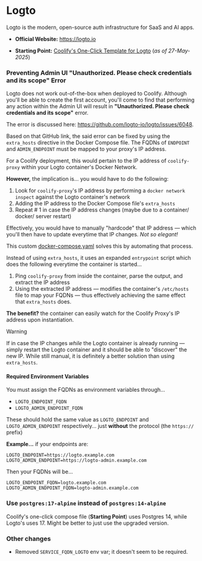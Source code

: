 # Logto

Logto is the modern, open-source auth infrastructure for SaaS and AI apps.

- **Official Website:** https://logto.io

- **Starting Point:** [Coolify's One-Click Template for Logto](https://github.com/coollabsio/coolify/blob/v4.x/templates/compose/logto.yaml) (_as of 27-May-2025_)

### Preventing Admin UI "Unauthorized. Please check credentials and its scope" Error

Logto does not work out-of-the-box when deployed to Coolify. Although you'll be able to create the first account, you'll come to find that performing any action within the Admin UI will result in **"Unauthorized. Please check credentials and its scope"** error.

The error is discussed here: https://github.com/logto-io/logto/issues/6048.

Based on that GitHub link, the said error can be fixed by using the `extra_hosts` directive in the Docker Compose file. The FQDNs of `ENDPOINT` and `ADMIN_ENDPOINT` must be mapped to your proxy's IP address.

For a Coolify deployment, this would pertain to the IP address of `coolify-proxy` within your Logto container's Docker Network.

**However,** the implication is... you would have to do the following:

1. Look for `coolify-proxy`'s IP address by performing a `docker network inspect` against the Logto container's network
2. Adding the IP address to the Docker Compose file's `extra_hosts`
3. Repeat # 1 in case the IP address changes (maybe due to a container/ docker/ server restart)

Effectively, you would have to manually "hardcode" that IP address — which you'll then have to update everytime that IP changes. _Not so elegant!_

This custom [docker-compose.yaml](./docker-compose.yaml) solves this by automating that process.

Instead of using `extra_hosts`, it uses an expanded `entrypoint` script which does the following everytime the container is started...

1. Ping `coolify-proxy` from inside the container, parse the output, and extract the IP address
2. Using the extracted IP address — modifies the container's `/etc/hosts` file to map your FQDNs — thus effectively achieving the same effect that `extra_hosts` does.

**The benefit?** the container can easily watch for the Coolify Proxy's IP address upon instantiation.

> [!WARNING]
>
> If in case the IP changes _while_ the Logto container is already running — simply restart the Logto container and it should be able to "discover" the new IP. While still manual, it is definitely a better solution than using `extra_hosts`.

#### Required Environment Variables

You must assign the FQDNs as environment variables through...

- `LOGTO_ENDPOINT_FQDN`
- `LOGTO_ADMIN_ENDPOINT_FQDN`

These should hold the same value as `LOGTO_ENDPOINT` and `LOGTO_ADMIN_ENDPOINT` respectively... just **without** the protocol (the `https://` prefix)

**Example...** if your endpoints are:

```
LOGTO_ENDPOINT=https://logto.example.com
LOGTO_ADMIN_ENDPOINT=https://logto-admin.example.com
```

Then your FQDNs will be...

```
LOGTO_ENDPOINT_FQDN=logto.example.com
LOGTO_ADMIN_ENDPOINT_FQDN=logto-admin.example.com
```

### Use `postgres:17-alpine` instead of `postgres:14-alpine`

Coolify's one-click compose file (**Starting Point**) uses Postgres 14, while Logto's uses 17. Might be better to just use the upgraded version.

### Other changes

- Removed `SERVICE_FQDN_LOGTO` env var; it doesn't seem to be required.
